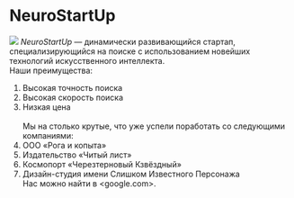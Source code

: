 # NeuroStartUp
![](https://netology-code.github.io/git-homeworks/introduction/assets/logo.png)
*NeuroStartUp* — динамически развивающийся стартап, специализирующийся на поиске с использованием новейших технологий искусственного интеллекта.<br>
Наши преимущества:<br>
1. Высокая точность поиска<br>
2. Высокая скорость поиска<br>
3. Низкая цена<br>
<br>Мы на столько крутые, что уже успели поработать со следующими компаниями:<br>
1. ООО «Рога и копыта»<br>
2. Издательство «Читый лист»<br>
3. Космопорт «Черезтерновый Кзвёздный»<br>
4. Дизайн-студия имени Слишком Известного Персонажа<br>
Нас можно найти в <google.com>.<br>